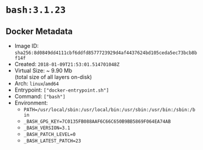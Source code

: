 # `bash:3.1.23`

## Docker Metadata

- Image ID: `sha256:8d0849dd4111cbf6ddfd8577723929d4af4437624bd105ceda5ec73bcb8bf14f`
- Created: `2018-01-09T21:53:01.514701048Z`
- Virtual Size: ~ 9.90 Mb  
  (total size of all layers on-disk)
- Arch: `linux`/`amd64`
- Entrypoint: `["docker-entrypoint.sh"]`
- Command: `["bash"]`
- Environment:
  - `PATH=/usr/local/sbin:/usr/local/bin:/usr/sbin:/usr/bin:/sbin:/bin`
  - `_BASH_GPG_KEY=7C0135FB088AAF6C66C650B9BB5869F064EA74AB`
  - `_BASH_VERSION=3.1`
  - `_BASH_PATCH_LEVEL=0`
  - `_BASH_LATEST_PATCH=23`
